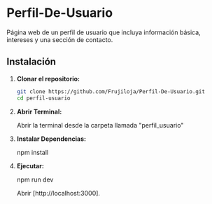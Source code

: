 # Perfil-De-Usuario
Página web de un perfil de usuario que incluya información básica, intereses y una sección de contacto.

## Instalación

1. **Clonar el repositorio:**

   ```bash
   git clone https://github.com/Frujiloja/Perfil-De-Usuario.git
   cd perfil-usuario

2. **Abrir Terminal:**

   Abrir la terminal desde la carpeta llamada "perfil_usuario"

3. **Instalar Dependencias:**

   npm install

4. **Ejecutar:**

   npm run dev

   Abrir [http://localhost:3000].